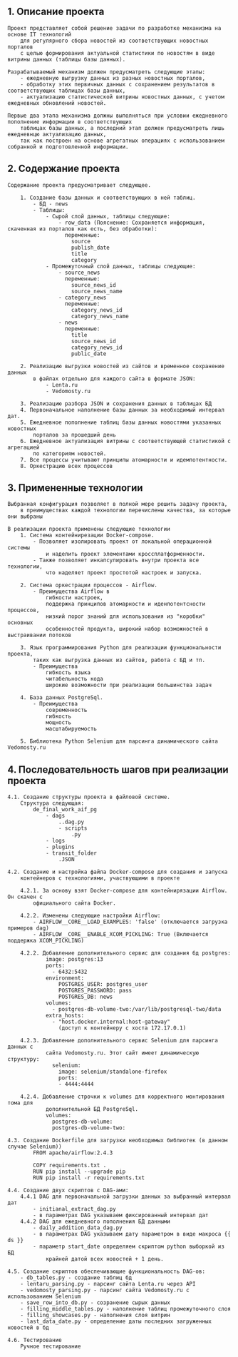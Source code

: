 
## 1. Описание проекта
	
	Проект представляет собой решение задачи по разработке механизма на основе IT технологий 
		для регулярного сбора новостей из соответствующих новостных порталов 
		с целью формирования актуальной статистики по новостям в виде витрины данных (таблицы базы данных). 
	
	Разрабатываемый механизм должен предусматреть следующие этапы: 
		- ежедневную выгрузку данных из разных новостных порталов, 
		- обработку этих первичных данных с сохранением результатов в соответствующих таблицах базы данных,
		- актуализацию статистической витрины новостных данных, с учетом ежедневных обновлений новостей.

	Первые два этапа механизма должны выполняться при условии ежедневного пополнение информации в соответствующих 
		таблицах базы данных, а последний этап должен предусматреть лишь ежедневнцю актуализацию данных, 
		так как построен на основе агрегатных операциях с использованием собранной и подготовленной информации.
		
## 2. Содержание проекта
	
	Содержание проекта предусматривает следующее. 
		
		1. Создание базы данных и соответствующих в ней таблиц.
			- БД - news
			- Таблицы:
				- Сырой слой данных, таблицы следующие:
					- row_data (Пояснение: Сохраняется информация, скаченная из порталов как есть, без обработки):
					  переменные:
						source
						publish_date
						title
						category
				- Промежуточный слой данных, таблицы следующие:
					- source_news
					  переменные:
						source_news_id
						source_news_name
					- category_news
					  переменные:
					    category_news_id
						category_news_name
					- news
					  переменные:
						title
						source_news_id
						category_news_id
						public_date
				
		2. Реализацию выгрузки новостей из сайтов и временное сохранение данных 
			в файлах отдельно для каждого сайта в формате JSON:
				- Lenta.ru
				- Vedomosty.ru
				
		3. Реализацию разбора JSON и сохранения данных в таблицах БД 
		4. Первоначальное наполнение базы данных за необходимый интервал дат.
		5. Ежедневное пополнение таблиц базы данных новостями указанных новостных 
            порталов за прошедший день
		6. Ежедневное актуализация витрины с соответствующей статистикой с агрегацией 
            по категориям новостей. 
		7. Все процессы учитывают принципы атомарности и идемпотентности.
		8. Оркестрацию всех процессов

## 3. Примененные технологии

    Выбранная конфигурация позволяет в полной мере решить задачу проекта, 
        в преимуществах каждой технологии перечислены качества, за которые они выбраны

	В реализации проекта применены следующие технологии
		1. Система контейнирезации Docker-compose. 
			- Позволяет изолировать проект от локальной операционной системы 
                и наделить проект элементами кроссплатформенности. 
			- Также позволяет инкапсулировать внутри проекта все технологии, 
                что наделяет проект простотой настроек и запуска.
				
		2. Система оркестрации процессов - Airflow. 
			- Преимущества Airflow в 
				гибкости настроек, 
				поддержка принципов атомарности и иденпотентсности процессов,
				низкий порог знаний для использования из "коробки" основных 
                особенностей продукта, широкий набор возможностей в выстраивании потоков
				
		3. Язык программирования Python для реализации функциональности проекта, 
            таких как выгрузка данных из сайтов, работа с БД и тп. 
			- Преимущества 
				гибкость языка
				читабельность кода
				широкие возможности при реализации большинства задач
				
		4. База данных PostgreSql. 
			- Преимущества
				современность
				гибкость 
				мощность
				масштабируемость
        
        5. Библиотека Python Selenium для парсинга динамического сайта Vedomosty.ru 



## 4. Последовательность шагов при реализации проекта

	4.1. Создание структуры проекта в файловой системе.
        Структура следующая:
            de_final_work_aif_pg
                - dags
                    ..dag.py
                    - scripts
                        .py
                - logs
                - plugins
                - transit_folder
                    .JSON

	4.2. Создание и настройка файла Docker-compose для создания и запуска 
        контейнеров с технологиями, участвующими в проекте
        
        4.2.1. За основу взят Docker-compose для контейнирязации Airflow. Он скачен с 
            официального сайта Docker.

        4.2.2. Изменены следующие настройки Airflow:
            - AIRFLOW__CORE__LOAD_EXAMPLES: 'false' (отключается загрузка примеров dag)
            - AIRFLOW__CORE__ENABLE_XCOM_PICKLING: True (Включается поддержка XCOM_PICKLING)

        4.2.2. Добавление дополнительного сервис для создания бд postgres:
                image: postgres:13
                ports:
                  - 6432:5432        
                environment:
                    POSTGRES_USER: postgres_user
                    POSTGRES_PASSWORD: pass
                    POSTGRES_DB: news
                volumes:
                  - postgres-db-volume-two:/var/lib/postgresql-two/data        
                extra_hosts:
                  - "host.docker.internal:host-gateway" 
                    (доступ к контейнеру с хоста 172.17.0.1) 
        
        4.2.3. Добавление дополнительного сервис Selenium для парсинга данных с 
                сайта Vedomosty.ru. Этот сайт имеет динамическую структуру:
                  selenium:
                    image: selenium/standalone-firefox
                    ports:
                    - 4444:4444 

        4.2.4. Добавление строчки к volumes для корректного монтирования тома для 
                дополнительной БД PostgreSql.
                volumes:
                  postgres-db-volume:
                  postgres-db-volume-two:

    4.3. Создание Dockerfile для загрузки необходимых библиотек (в данном случае Selenium))
            FROM apache/airflow:2.4.3
    
            COPY requirements.txt .
            RUN pip install --upgrade pip
            RUN pip install -r requirements.txt

	4.4. Создание двух скриптов c DAG-ами:
        4.4.1 DAG для первоначальной загрузки данных за выбранный интервал дат
            - initianal_extract_dag.py
			- в параметрах DAG указываем фиксированный интервал дат
		4.4.2 DAG для ежедневного пополнения БД данными
			- daily_addition_data_dag.py
			- в параметрах DAG указываем дату параметром в виде макроса {{ ds }}
			- параметр start_date определяем скриптом python выборкой из БД 
				крайней датой всех новостей + 1 день.

	4.5. Создание скриптов обеспечивающие функциональность DAG-ов: 
        - db_tables.py - создание таблиц бд
        - lentaru_parsing.py - парсинг сайта Lenta.ru через API
        - vedomosty_parsing.py - парсинг сайта Vedomosty.ru с использованием Selenium
        - save_row_into_db.py - созранение сырых данных
        - filling_middle_tables.py - наполнение таблиц промежуточного слоя
        - filling_showcases.py - наполнения слоя витрин
        - last_data_date.py - определение даты последних загруженных новостей в бд

	4.6. Тестирование
        Ручное тестирование
	

	
